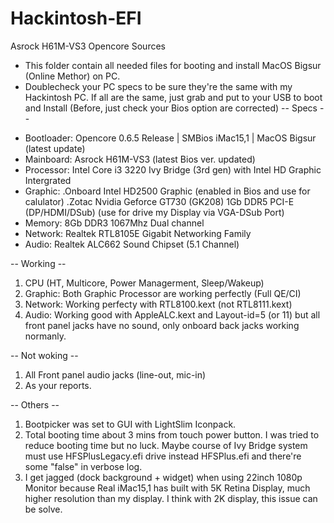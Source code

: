 # Hackintosh-EFI
Asrock H61M-VS3 Opencore Sources

- This folder contain all needed files for booting and install MacOS Bigsur (Online Methor) on PC.
- Doublecheck your PC specs to be sure they're the same with my Hackintosh PC. If all are the same, just grab and put to your USB to boot and Install (Before, just check your Bios option are corrected)
-- Specs --
* Bootloader: Opencore 0.6.5 Release | SMBios iMac15,1 | MacOS Bigsur (latest update)
* Mainboard: Asrock H61M-VS3 (latest Bios ver. updated)
* Processor: Intel Core i3 3220 Ivy Bridge (3rd gen) with Intel HD Graphic Intergrated
* Graphic: 
.Onboard Intel HD2500 Graphic (enabled in Bios and use for calulator)
.Zotac Nvidia Geforce GT730 (GK208) 1Gb DDR5 PCI-E (DP/HDMI/DSub) (use for drive my Display via VGA-DSub Port)
* Memory: 8Gb DDR3 1067Mhz Dual channel
* Network: Realtek RTL8105E Gigabit Networking Family
* Audio: Realtek ALC662 Sound Chipset (5.1 Channel)

-- Working --
1. CPU (HT, Multicore, Power Managerment, Sleep/Wakeup)
2. Graphic: Both Graphic Processor are working perfectly (Full QE/CI)
3. Network: Working perfecty with RTL8100.kext (not RTL8111.kext)
4. Audio: Working good with AppleALC.kext and Layout-id=5 (or 11) but all front panel jacks have no sound, only onboard back jacks working normanly.

-- Not woking --
1. All Front panel audio jacks (line-out, mic-in)
2. As your reports.

-- Others --
1. Bootpicker was set to GUI with LightSlim Iconpack.
2. Total booting time about 3 mins from touch power button. I was tried to reduce booting time but no luck. Maybe course of Ivy Bridge system must use HFSPlusLegacy.efi drive instead HFSPlus.efi and there're some "false" in verbose log.
3. I get jagged (dock background + widget) when using 22inch 1080p Monitor because Real iMac15,1 has built with 5K Retina Display, much higher resolution than my display. I think with 2K display, this issue can be solve.

